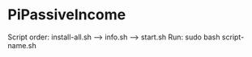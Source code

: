 # PiPassiveIncome
Script order: install-all.sh --> info.sh --> start.sh
Run: sudo bash script-name.sh
